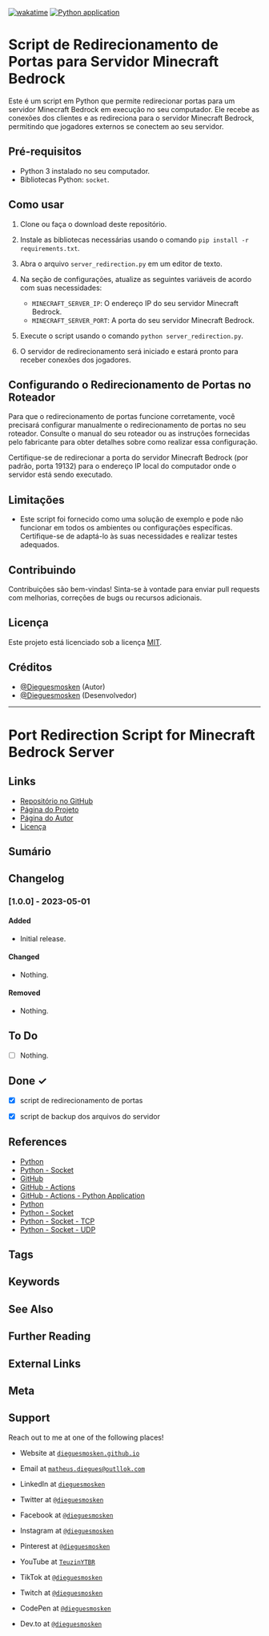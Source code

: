 [![wakatime](https://wakatime.com/badge/github/dieguesmosken/servidor_bedrock.svg)](https://wakatime.com/badge/github/dieguesmosken/servidor_bedrock)
[![Python application](https://github.com/dieguesmosken/servidor_bedrock/actions/workflows/python-app.yml/badge.svg)](https://github.com/dieguesmosken/servidor_bedrock/actions/workflows/python-app.yml)
# Script de Redirecionamento de Portas para Servidor Minecraft Bedrock

Este é um script em Python que permite redirecionar portas para um servidor Minecraft Bedrock em execução no seu computador. Ele recebe as conexões dos clientes e as redireciona para o servidor Minecraft Bedrock, permitindo que jogadores externos se conectem ao seu servidor.

## Pré-requisitos

- Python 3 instalado no seu computador.
- Bibliotecas Python: `socket`.

## Como usar

1. Clone ou faça o download deste repositório.

2. Instale as bibliotecas necessárias usando o comando `pip install -r requirements.txt`.

3. Abra o arquivo `server_redirection.py` em um editor de texto.

4. Na seção de configurações, atualize as seguintes variáveis de acordo com suas necessidades:

   - `MINECRAFT_SERVER_IP`: O endereço IP do seu servidor Minecraft Bedrock.
   - `MINECRAFT_SERVER_PORT`: A porta do seu servidor Minecraft Bedrock.

5. Execute o script usando o comando `python server_redirection.py`.

6. O servidor de redirecionamento será iniciado e estará pronto para receber conexões dos jogadores.

## Configurando o Redirecionamento de Portas no Roteador

Para que o redirecionamento de portas funcione corretamente, você precisará configurar manualmente o redirecionamento de portas no seu roteador. Consulte o manual do seu roteador ou as instruções fornecidas pelo fabricante para obter detalhes sobre como realizar essa configuração.

Certifique-se de redirecionar a porta do servidor Minecraft Bedrock (por padrão, porta 19132) para o endereço IP local do computador onde o servidor está sendo executado.

## Limitações

- Este script foi fornecido como uma solução de exemplo e pode não funcionar em todos os ambientes ou configurações específicas. Certifique-se de adaptá-lo às suas necessidades e realizar testes adequados.

## Contribuindo

Contribuições são bem-vindas! Sinta-se à vontade para enviar pull requests com melhorias, correções de bugs ou recursos adicionais.

## Licença

Este projeto está licenciado sob a licença [MIT](LICENSE).

## Créditos

- [@Dieguesmosken](https://dieguesmosken.github.io/) (Autor)
- [@Dieguesmosken](https://dieguesmosken.github.io/) (Desenvolvedor)
---
# Port Redirection Script for Minecraft Bedrock Server

## Links

- [Repositório no GitHub](https://github.com/dieguesmosken/servidor_bedrock)
- [Página do Projeto](https://dieguesmosken.github.io/servidor_bedrock/)
- [Página do Autor](https://dieguesmosken.github.io/)
- [Licença](LICENSE)

## Sumário

## Changelog

### [1.0.0] - 2023-05-01

#### Added

- Initial release.

#### Changed

- Nothing.

#### Removed

- Nothing.

## To Do

- [ ] Nothing.

## Done ✓

- [x] script de redirecionamento de portas
- [x] script de backup dos arquivos do servidor


## References

- [Python](https://www.python.org/)
- [Python - Socket](https://docs.python.org/3/library/socket.html)
- [GitHub](https://github.com)
- [GitHub - Actions](https://docs.github.com/en/actions)
- [GitHub - Actions - Python Application](https://docs.github.com/en/actions/language-and-framework-guides/building-and-testing-python#building-and-testing-python-with-pytest)
- [Python](https://www.python.org/)
- [Python - Socket](https://docs.python.org/3/library/socket.html)
- [Python - Socket - TCP](https://docs.python.org/3/library/socket.html#socket.socket)
- [Python - Socket - UDP](https://docs.python.org/3/library/socket.html#socket.socket)

## Tags

## Keywords

## See Also

## Further Reading

## External Links

## Meta

## Support

Reach out to me at one of the following places!

- Website at <a href="https://dieguesmosken.github.io/" target="_blank">`dieguesmosken.github.io`</a>
- Email at <a href="mailto:matheus.diegues@outlook.com" target="_blank">`matheus.diegues@outllok.com`</a>
- LinkedIn at <a href="https://www.linkedin.com/in/dieguesmosken" target="_blank">`dieguesmosken`</a>
- Twitter at <a href="https://twitter.com/dieguesmosken" target="_blank">`@dieguesmosken`</a>
- Facebook at <a href="https://www.facebook.com/dieguesmosken" target="_blank">`@dieguesmosken`</a>
- Instagram at <a href="https://www.instagram.com/dieguesmosken" target="_blank">`@dieguesmosken`</a>
- Pinterest at <a href="https://www.pinterest.com/dieguesmosken" target="_blank">`@dieguesmosken`</a>
- YouTube at <a href="https://www.youtube.com/TeuzinYTBR" target="_blank">`TeuzinYTBR`</a>
- TikTok at <a href="https://www.tiktok.com/@dieguesmosken" target="_blank">`@dieguesmosken`</a>
- Twitch at <a href="https://www.twitch.tv/dieguesmosken" target="_blank">`@dieguesmosken`</a>

- CodePen at <a href="https://codepen.io/dieguesmosken" target="_blank">`@dieguesmosken`</a>
- Dev.to at <a href="https://dev.to/dieguesmosken" target="_blank">`@dieguesmosken`</a>
